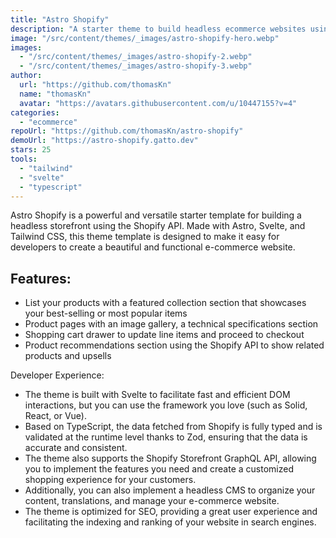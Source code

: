 ```yaml
---
title: "Astro Shopify"
description: "A starter theme to build headless ecommerce websites using Astro and Shopify."
image: "/src/content/themes/_images/astro-shopify-hero.webp"
images:
  - "/src/content/themes/_images/astro-shopify-2.webp"
  - "/src/content/themes/_images/astro-shopify-3.webp"
author:
  url: "https://github.com/thomasKn"
  name: "thomasKn"
  avatar: "https://avatars.githubusercontent.com/u/10447155?v=4"
categories:
  - "ecommerce"
repoUrl: "https://github.com/thomasKn/astro-shopify"
demoUrl: "https://astro-shopify.gatto.dev"
stars: 25
tools:
  - "tailwind"
  - "svelte"
  - "typescript"
---
```


<p>Astro Shopify is a powerful and versatile starter template for building a headless storefront using the Shopify API. Made with Astro, Svelte, and Tailwind CSS, this theme template is designed to make it easy for developers to create a beautiful and functional e-commerce website.</p><h2>Features:</h2><ul><li>List your products with a featured collection section that showcases your best-selling or most popular items</li><li>Product pages with an image gallery, a technical specifications section</li><li>Shopping cart drawer to update line items and proceed to checkout</li><li>Product recommendations section using the Shopify API to show related products and upsells</li></ul><p>Developer Experience:</p><ul><li>The theme is built with Svelte to facilitate fast and efficient DOM interactions, but you can use the framework you love (such as Solid, React, or Vue).</li><li>Based on TypeScript, the data fetched from Shopify is fully typed and is validated at the runtime level thanks to Zod, ensuring that the data is accurate and consistent.</li><li>The theme also supports the Shopify Storefront GraphQL API, allowing you to implement the features you need and create a customized shopping experience for your customers.</li><li>Additionally, you can also implement a headless CMS to organize your content, translations, and manage your e-commerce website.</li><li>The theme is optimized for SEO, providing a great user experience and facilitating the indexing and ranking of your website in search engines.</li></ul>
